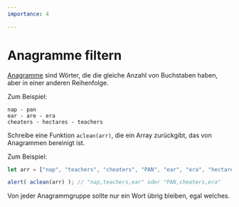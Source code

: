 ```yaml
---
importance: 4

---
```


# Anagramme filtern

[Anagramme](https://de.wikipedia.org/wiki/Anagramm) sind Wörter, die die gleiche Anzahl von Buchstaben haben, aber in einer anderen Reihenfolge.

Zum Beispiel:

```
nap - pan
ear - are - era
cheaters - hectares - teachers
```

Schreibe eine Funktion `aclean(arr)`, die ein Array zurückgibt, das von Anagrammen bereinigt ist.

Zum Beispiel:

```js
let arr = ["nap", "teachers", "cheaters", "PAN", "ear", "era", "hectares"];

alert( aclean(arr) ); // "nap,teachers,ear" oder "PAN,cheaters,era"
```

Von jeder Anagrammgruppe sollte nur ein Wort übrig bleiben, egal welches.
